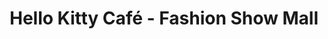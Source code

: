 ---
title: "Hello Kitty Café - Fashion Show Mall"
lat: 33.6846
lng: -117.8265
date_visited: 2024-06-24
---